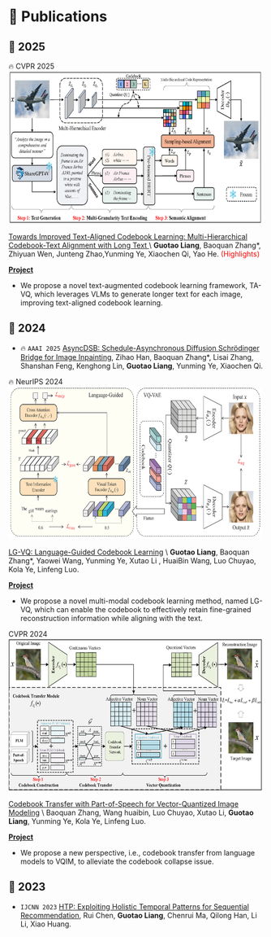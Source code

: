 <!--
 * @Author: Guotao Liang
 * @LastEditors: Guotao Liang
 * @Date: 2025-3-15 23:16:10
 * @LastEditTime: 2025-3-15 23:16:10
 * @Description: 
 * 
-->


<!-- - **Guotao Liang**, Baoquan Zhang, Zhiyuan Wen, Junteng Zhao,Yunming Ye, Xiaochen Qi, Yao He. **Towards Improved Text-Aligned Codebook Learning: Multi-Hierarchical Codebook-Text Alignment with Long Text**. *CVPR*, 2025 (CCF-A)
- **Guotao Liang**, Baoquan Zhang, Yaowei Wang, Yunming Ye, Xutao Li , HuaiBin Wang, Luo Chuyao, Kola Ye, Linfeng Luo. **LG-VQ : Language-Guided Codebook Learning**. *NeurIPS*, 2024. (**CCF-A**).  -->

<!-- - **Towards Improved Text-Aligned Codebook Learning: Multi-Hierarchical Codebook-Text Alignment with Long Text**
  **Guotao Liang**, Baoquan Zhang, Zhiyuan Wen, Junteng Zhao,Yunming Ye, Xiaochen Qi, Yao He.
  In *IEEE Conference on Computer Vision and Pattern Recognition ( **CVPR** ), 2025*. [[Paper](https://arxiv.org/pdf/2503.01261)]
- **LG-VQ : Language-Guided Codebook Learning**
  **Guotao Liang**, Baoquan Zhang, Yaowei Wang, Yunming Ye, Xutao Li , HuaiBin Wang, Luo Chuyao, Kola Ye, Linfeng Luo.
  In *Advances in Neural Information Processing Systems ( **NeurIPS** ), 2024*. [[Paper](https://proceedings.neurips.cc/paper_files/paper/2024/file/fc8781fb328fb1fd069584a4519a2709-Paper-Conference.pdf)] [[arXiv](https://arxiv.org/pdf/2405.14206)] [[Code](https://github.com/GuotaoLiang/LG-VQ-language-guided-codebook-learning)] 
- **Codebook Transfer with Part-of-Speech for Vector-Quantized Image Modeling**
  Baoquan Zhang, Wang huaibin, Luo Chuyao, Xutao Li, **Guotao Liang**, Yunming Ye, Kola Ye, Linfeng Luo.
  In *IEEE Conference on Computer Vision and Pattern Recognition ( **CVPR** ), 2024*. [[Paper](https://openaccess.thecvf.com/content/CVPR2024/papers/Zhang_Codebook_Transfer_with_Part-of-Speech_for_Vector-Quantized_Image_Modeling_CVPR_2024_paper.pdf)] [[arXiv](https://arxiv.org/pdf/2403.10071)]
- **AsyncDSB: Schedule-Asynchronous Diffusion Schrödinger Bridge for Image Inpainting**
  Zihao Han, Baoquan Zhang, Lisai Zhang, Shanshan Feng, Kenghong Lin, **Guotao Liang**, Yunming Ye, Xiaochen Qi.
  In *The 39th AAAI Conference on Artificial Intelligence ( **AAAI** ), 2024*. [[arXiv](https://arxiv.org/pdf/2412.08149)]
- **HTP: Exploiting Holistic Temporal Patterns for Sequential Recommendation**
  Rui Chen, **Guotao Liang**, Chenrui Ma, Qilong Han, Li Li, Xiao Huang.
  In *International Joint Conference on Neural Networks ( **IJCNN** ), 2023*. [[Paper](https://ieeexplore.ieee.org/stamp/stamp.jsp?tp=&arnumber=10191111)] -->   



# 📝 Publications
## 🐍 2025
<div class='paper-box'><div class='paper-box-image'><div><div class="badge">🔥 CVPR 2025</div><img src='images/publications/TA-VQ.png' alt="sym" width="500" height="300"></div></div>
<div class='paper-box-text' markdown="1">

[Towards Improved Text-Aligned Codebook Learning: Multi-Hierarchical Codebook-Text Alignment with Long Text ](https://arxiv.org/pdf/2503.01261) \\
**Guotao Liang**, Baoquan Zhang\*, Zhiyuan Wen, Junteng Zhao,Yunming Ye, Xiaochen Qi, Yao He. <span style="color:red">(Highlights)</span>

[**Project**](https://scholar.google.com/citations?view_op=view_citation&hl=zh-CN&user=hQpTPuEAAAAJ&citation_for_view=hQpTPuEAAAAJ:WF5omc3nYNoC) <strong><span class='show_paper_citations' data='hQpTPuEAAAAJ:WF5omc3nYNoC'></span></strong>
- We propose a novel text-augmented codebook learning framework, TA-VQ, which leverages VLMs to generate longer text for each image, improving text-aligned codebook learning.
</div>
</div>

## 🐲 2024
- 🔥 ``AAAI 2025`` [AsyncDSB: Schedule-Asynchronous Diffusion Schrödinger Bridge for Image Inpainting](https://arxiv.org/pdf/2412.08149), Zihao Han, Baoquan Zhang\*, Lisai Zhang, Shanshan Feng, Kenghong Lin, **Guotao Liang**, Yunming Ye, Xiaochen Qi.

<!-- <div class='paper-box'><div class='paper-box-image'><div><div class="badge">🔥 AAAI 2024</div><img src='images/publications/LG-VQ.png' alt="sym" width="500" height="300"></div></div>
<div class='paper-box-text' markdown="1">

[AsyncDSB: Schedule-Asynchronous Diffusion Schrödinger Bridge for Image Inpainting](https://arxiv.org/pdf/2412.08149) \\
Zihao Han, Baoquan Zhang, Lisai Zhang, Shanshan Feng, Kenghong Lin, **Guotao Liang**, Yunming Ye, Xiaochen Qi.

[**Project**](https://scholar.google.com/citations?view_op=view_citation&hl=zh-CN&user=hQpTPuEAAAAJ&citation_for_view=hQpTPuEAAAAJ:W7OEmFMy1HYC) <strong><span class='show_paper_citations' data='hQpTPuEAAAAJ:W7OEmFMy1HYC'></span></strong>
- We point out the limitations of existing methods in learning an expressive codebook since they learn a single-modal codebook. We propose a novel multi-modal codebook learning method, named LG-VQ, which can enable the codebook to effectively retain fine-grained reconstruction information while aligning with the text. 
</div>
</div> -->


<div class='paper-box'><div class='paper-box-image'><div><div class="badge">🔥 NeurIPS 2024</div><img src='images/publications/LG-VQ.png' alt="sym" width="500" height="300"></div></div>
<div class='paper-box-text' markdown="1">

[LG-VQ: Language-Guided Codebook Learning](https://arxiv.org/pdf/2405.14206) \\
**Guotao Liang**, Baoquan Zhang\*, Yaowei Wang, Yunming Ye, Xutao Li , HuaiBin Wang, Luo Chuyao, Kola Ye, Linfeng Luo.

[**Project**](https://scholar.google.com/citations?view_op=view_citation&hl=zh-CN&user=hQpTPuEAAAAJ&citation_for_view=hQpTPuEAAAAJ:Tyk-4Ss8FVUC) <strong><span class='show_paper_citations' data='hQpTPuEAAAAJ:Tyk-4Ss8FVUC'></span></strong>
- We propose a novel multi-modal codebook learning method, named LG-VQ, which can enable the codebook to effectively retain fine-grained reconstruction information while aligning with the text. 
</div>
</div>

<div class='paper-box'><div class='paper-box-image'><div><div class="badge">CVPR 2024</div><img src='images/publications/VQCT.png' alt="sym" width="500" height="300"></div></div>
<div class='paper-box-text' markdown="1">

[Codebook Transfer with Part-of-Speech for Vector-Quantized Image Modeling](https://openaccess.thecvf.com/content/CVPR2024/papers/Zhang_Codebook_Transfer_with_Part-of-Speech_for_Vector-Quantized_Image_Modeling_CVPR_2024_paper.pdf) \\
Baoquan Zhang, Wang huaibin, Luo Chuyao, Xutao Li, **Guotao Liang**, Yunming Ye, Kola Ye, Linfeng Luo.

[**Project**](https://scholar.google.com/citations?view_op=view_citation&hl=zh-CN&user=hQpTPuEAAAAJ&citation_for_view=hQpTPuEAAAAJ:2osOgNQ5qMEC) <strong><span class='show_paper_citations' data='hQpTPuEAAAAJ:2osOgNQ5qMEC'></span></strong>
- We propose a new perspective, i.e., codebook transfer from language models to VQIM, to alleviate the codebook collapse issue.
</div>
</div>

## 🐰 2023
- ``IJCNN 2023`` [HTP: Exploiting Holistic Temporal Patterns for Sequential Recommendation](https://ieeexplore.ieee.org/stamp/stamp.jsp?tp=&arnumber=10191111), Rui Chen, **Guotao Liang**, Chenrui Ma, Qilong Han, Li Li, Xiao Huang.

<!-- <div class='paper-box2'><div class='paper-box-image'><div><div class="badge">🔥 NeurIPS 2024</div><img src='images/publications/LG-VQ.png' alt="sym" width="500" height="300"></div></div>
    <div class='paper-box-text' markdown="1">

    [LG-VQ: Language-Guided Codebook Learning](https://arxiv.org/pdf/2405.14206)

    **Guotao Liang**, Baoquan Zhang, Yaowei Wang, Yunming Ye, Xutao Li , HuaiBin Wang, Luo Chuyao, Kola Ye, Linfeng Luo.

    [**Project**](https://scholar.google.com/citations?view_op=view_citation&hl=zh-CN&user=hQpTPuEAAAAJ&citation_for_view=hQpTPuEAAAAJ:Tyk-4Ss8FVUC) <strong><span class='show_paper_citations' data='hQpTPuEAAAAJ:Tyk-4Ss8FVUC'></span></strong>
    - We point out the limitations of existing methods in learning an expressive codebook since they learn a single-modal codebook. We propose a novel multi-modal codebook learning method, named LG-VQ, which can enable the codebook to effectively retain fine-grained reconstruction information while aligning with the text. 
    </div>
</div> -->




<!-- <div class='paper-box1'>
    <div class='paper-box-image'>
        <div>
            <div class="badge">🔥 CVPR 2025</div>
            <img src='images/publications/TA-VQ.png' alt="sym" width="500" height="300">
        </div>
    </div>
    <div class='paper-box-text' markdown="1">

    [Towards Improved Text-Aligned Codebook Learning: Multi-Hierarchical Codebook-Text Alignment with Long Text](https://arxiv.org/pdf/2503.01261)

    **Guotao Liang**, Baoquan Zhang, Zhiyuan Wen, Junteng Zhao,Yunming Ye, Xiaochen Qi, Yao He.

    [**Project**](https://scholar.google.com/citations?view_op=view_citation&hl=zh-CN&user=hQpTPuEAAAAJ&citation_for_view=hQpTPuEAAAAJ:WF5omc3nYNoC) <strong><span class='show_paper_citations' data='hQpTPuEAAAAJ:WF5omc3nYNoC'></span></strong>
    - We propose a novel text-augmented codebook learning framework, TA-VQ, which leverages VLMs to generate longer text for each image, improving text-aligned codebook learning. This approach enables 1) fine-grained alignment through detailed image descriptions, and 2) richer semantic knowledge for robust codebook learning. 
    </div>
</div> -->

<!-- ## 🐲 2024
<div class='paper-box2'><div class='paper-box-image'><div><div class="badge">🔥 NeurIPS 2024</div><img src='images/publications/LG-VQ.png' alt="sym" width="500" height="300"></div></div>
    <div class='paper-box-text' markdown="1">

    [LG-VQ: Language-Guided Codebook Learning](https://arxiv.org/pdf/2405.14206)

    **Guotao Liang**, Baoquan Zhang, Yaowei Wang, Yunming Ye, Xutao Li , HuaiBin Wang, Luo Chuyao, Kola Ye, Linfeng Luo.

    [**Project**](https://scholar.google.com/citations?view_op=view_citation&hl=zh-CN&user=hQpTPuEAAAAJ&citation_for_view=hQpTPuEAAAAJ:Tyk-4Ss8FVUC) <strong><span class='show_paper_citations' data='hQpTPuEAAAAJ:Tyk-4Ss8FVUC'></span></strong>
    - We point out the limitations of existing methods in learning an expressive codebook since they learn a single-modal codebook. We propose a novel multi-modal codebook learning method, named LG-VQ, which can enable the codebook to effectively retain fine-grained reconstruction information while aligning with the text. 
    </div>
</div> -->





<!-- # 📝 Publications
## 🎯 Chain-of-Thought & Reasoning
- 🔥 ``Arxiv 2025`` [ECM: A Unified Electronic Circuit Model for Explaining the Emergence of In-Context Learning and Chain-of-Thought in Large Language Model](https://arxiv.org/abs/2502.03325), **Qiguang Chen**, Libo Qin, Jinhao Liu, Dengyun Peng, Jiaqi Wang, Mengkang Hu, Zhi Chen, Wanxiang Che, Ting Liu.
- 🔥 ``AAAI 2025`` <span style="color:red">(Oral)</span> [CoMT: A Novel Benchmark for Chain of Multi-modal Thought on Large Vision-Language Models](https://arxiv.org/abs/2412.12932), Zihui Cheng\*, **Qiguang Chen**\*, Jin Zhang, Hao Fei, Xiaocheng Feng, Wanxiang Che, Min Li, Libo Qin. 
- 🔥 ``AAAI 2025`` [Divide-Solve-Combine: An Interpretable and Accurate Prompting Framework for Zero-shot Multi-Intent Detection](https://xxx), Libo Qin\*, **Qiguang Chen**\*, Jingxuan Zhou, Jin Wang, Hao Fei, Wanxiang Che, Min Li.
- 🔥 ``NeurIPS 2024`` <span style="color:red">(Oral, Top 0.5% submitted paper, Top 1.8% accepted paper)</span> [Unlocking the Capabilities of Thought: A Reasoning Boundary Framework to Quantify and Optimize Chain-of-Thought](https://arxiv.org/abs/2410.05695), **Qiguang Chen**, Libo Qin, Jiaqi Wang, Jinxuan Zhou, Wanxiang Che. <span style="color:gray"><i>(Overall Score: 8, 7, 7, 7, 6)</i></span>
- ``Arxiv 2024`` [What are the Essential Factors in Crafting Effective Long Context Multi-Hop Instruction Datasets? Insights and Best Practices](https://arxiv.org/pdf/2409.01893), Zhi Chen\*, **Qiguang Chen**\*, Libo Qin, Qipeng Guo, Haijun Lv, Yicheng Zou, Wanxiang Che, Hang Yan, Kai Chen, Dahua Lin.
- ``Arxiv 2024`` [HiAgent: Hierarchical Working Memory Management for Solving Long-Horizon Agent Tasks with Large Language Model](https://arxiv.org/pdf/2408.09559), Mengkang Hu, Tianxing Chen, Qiguang Chen, Yao Mu, Wenqi Shao, Ping Luo.
- ``EMNLP 2024 (Findings)`` [Wrong-of-Thought: An Integrated Reasoning Framework with Multi-Perspective Verification and Wrong Information](https://arxiv.org/abs/2410.04463), Yongheng Zhang, **Qiguang Chen**, Jingxuan Zhou, Peng Wang, Jiasheng Si, Jin Wang, Wenpeng Lu, Libo Qin.
- ``ACL 2024`` <span style="color:red">(Oral, Top 2.3% submitted paper)</span> [M3CoT: A Novel Benchmark for
Multi-Domain Multi-step Multi-modal Chain-of-Thought](https://aclanthology.org/2024.acl-long.446.pdf), **Qiguang Chen**, Libo Qin, Jin Zhang, Zhi Chen, Xiao Xu, Wanxiang Che. <span style="color:gray"><i>(Overall Score: 4, 4, 4, 4)</i></span>
- ``ACL 2024 (Findings)`` [AutoCAP: Towards Automatic Cross-lingual Alignment Planning for Zero-shot Chain-of-Thought](https://aclanthology.org/2024.findings-acl.546.pdf), Yongheng Zhang\*, **Qiguang Chen**\*, Min Li, Wanxiang Che, Libo Qin.
- ``ICLR 2024`` [Tree-Planner: Efficient Close-loop Task Planning with Large Language Models](https://arxiv.org/abs/2310.08582), Mengkang Hu, Yao Mu, Xinmiao Yu, Mingyu Ding, Shiguang Wu, Wenqi Shao, **Qiguang Chen**, Bin Wang, Yu Qiao, Ping Luo.

## 👀 Multi-Modal Modelling
- 🔥 ``AAAI 2025`` [CoMT: A Novel Benchmark for Chain of Multi-modal Thought on Large Vision-Language Models](https://arxiv.org/abs/2412.12932), Zihui Cheng\*, **Qiguang Chen**\*, Jin Zhang, Hao Fei, Xiaocheng Feng, Wanxiang Che, Min Li, Libo Qin.
- 🔥 ``NeurIPS 2024`` [What Factors Affect Multi-modal In-Context Learning? An In-Depth Exploration](https://openreview.net/forum?id=REVdYKGcfb), Libo Qin\*, **Qiguang Chen**\*, Hao Fei, Zhi Chen, Min Li, Wanxiang Che.
- ``ToMM 2024`` [S3Agent: Unlocking the Power of VLLM for Zero-Shot Multi-modal Sarcasm Detection](https://dl.acm.org/doi/pdf/10.1145/3690642), Peng Wang, Yongheng Zhang, Hao Fei, **Qiguang Chen**, Yukai Wang, Jiasheng Si, Wenpeng Lu, Min Li, Libo Qin.
- ``ACL 2024`` <span style="color:red">(Oral, Top 2.31% paper)</span> [M3CoT: A Novel Benchmark for
Multi-Domain Multi-step Multi-modal Chain-of-Thought](https://aclanthology.org/2024.acl-long.446.pdf), **Qiguang Chen**, Libo Qin, Jin Zhang, Zhi Chen, Xiao Xu, Wanxiang Che. <span style="color:gray"><i>(Overall Score: 4, 4, 4, 4)</i></span>
- ``ICASSP 2024`` [LabCLIP: Label-Enhanced Clip for Improving Zero-Shot Text Classification](https://ieeexplore.ieee.org/abstract/document/10446865/), Yongheng Zhang, Peng Wang, **Qiguang Chen**, Jingxuan Zhou, Yongmei Wang, Min Li, Libo Qin.
- ``ACL 2023 (Findings)`` [CLIPText: A New Paradigm for Zero-shot Text Classification](https://aclanthology.org/2023.findings-acl.69/), Libo Qin, Weiyun Wang, **Qiguang Chen**, Wanxiang Che.
- ``ACL 2023 (Findings)`` [MMSD2.0: Towards a Reliable Multi-modal Sarcasm Detection System](https://aclanthology.org/2023.findings-acl.689/), Libo Qin, Shijue Huang, **Qiguang Chen**, Chenran Cai, Yudi Zhang, Bin Liang, Wanxiang Che, Ruifeng Xu.


## 🏳️‍🌈 Multilingual Modelling
- ``Patterns (2025)`` <span style="color:red">(Cell Sub-Journal; IF 6.7)</span> [A survey of multilingual large language models](https://www.cell.com/patterns/fulltext/S2666-3899(24)00290-3), Libo Qin\*, **Qiguang Chen**\*, Yuhang Zhou, Zhi Chen, Yinghui Li, Lizi Liao, Min Li, Wanxiang Che, Philip S. Yu.
- ``ACL 2024 (Findings)`` [AutoCAP: Towards Automatic Cross-lingual Alignment Planning for Zero-shot Chain-of-Thought](https://aclanthology.org/2024.findings-acl.546.pdf), Yongheng Zhang\*, **Qiguang Chen**\*, Min Li, Wanxiang Che, Libo Qin.
- ``EMNLP 2023`` <span style="color:red">(Oral)</span> [Cross-lingual Prompting: Improving Zero-shot Chain-of-Thought Reasoning across Languages](https://arxiv.org/abs/2310.14799), Libo Qin\*, **Qiguang Chen**\*, Fuxuan Wei, Shijue Huang, Wanxiang Che.
- ``EMNLP 2022 Workshop`` <span style="color:red">(Best Paper)</span> [HIT-SCIR at MMNLU-22: Consistency Regularization for Multilingual Spoken Language Understanding](https://aclanthology.org/2022.mmnlu-1.4.pdf), Bo Zheng, Zhouyang Li, Fuxuan Wei, **Qiguang Chen**, Libo Qin, Wanxiang Che.
- ``ACL 2022`` [GL-CLeF: A Global-Local Contrastive Learning Framework for Cross-lingual Spoken Language](https://aclanthology.org/2022.acl-long.191.pdf), Libo Qin, **Qiguang Chen**, Tianbao Xie, Qixin Li, Jian-Guang Lou, Wanxiang Che, Min-Yen Kan.

## 🎙️ Dialogue System
- ``Frontiers of Computer Science (2025)`` [MPFToD: a modularized pre-training framework for consistency identification in task-oriented dialogue](https://link.springer.com/article/10.1007/s11704-024-3778-9), Libo Qin, Shijue Huang, **Qiguang Chen**, Qian Liu, Wanxiang Che, Ruifeng Xu.
- ``AAAI 2025`` [Divide-Solve-Combine: An Interpretable and Accurate Prompting Framework for Zero-shot Multi-Intent Detection](https://xxx), Libo Qin\*, **Qiguang Chen**\*, Jingxuan Zhou, Jin Wang, Hao Fei, Wanxiang Che, Min Li.
- ``ICASSP 2025`` [CroPrompt: Cross-task Interactive Prompting for Zero-shot Spoken Language Understanding](https://arxiv.org/pdf/2406.10505), Libo Qin, Fuxuan Wei, **Qiguang Chen**, Jingxuan Zhou, Shijue Huang, Jiasheng Si, Wenpeng Lu, Wanxiang Che.
- ``IJCAI 2024`` [Decoupling breaks data barriers: A Decoupled Pre-training Framework for Multi-Intent Spoken Language Understanding](https://aclanthology.org/2024.findings-acl.546.pdf), Libo Qin\*, **Qiguang Chen**\*, Fuxuan Wei, Shijue Huang, Wanxiang Che.
- ``Arxiv 2024`` [A preliminary evaluation of chatgpt for zero-shot dialogue understanding](https://arxiv.org/abs/2304.04256), Wenbo Pan, **Qiguang Chen**, Xiao Xu, Wanxiang Che, Libo Qin.
- ``EMNLP 2023`` [End-to-end Task-oriented Dialogue: A Survey of Tasks, Methods, and Future Directions](https://arxiv.org/abs/2311.09008), Libo Qin, Wenbo Pan, **Qiguang Chen**, Lizi Liao, Zhou Yu, Yue Zhang, Wanxiang Che, Min Li.
- ``ACL 2023 (Demo)`` [OpenSLU: A Unified, Modularized, and Extensible Toolkit for Spoken Language Understanding](https://aclanthology.org/2023.acl-demo.9/), Libo Qin\*, **Qiguang Chen**\*, Xiao Xu, Yunlong Feng, Wanxiang Che.
- ``EMNLP 2022 Workshop`` <span style="color:red">(Best Paper)</span> [HIT-SCIR at MMNLU-22: Consistency Regularization for Multilingual Spoken Language Understanding](https://aclanthology.org/2022.mmnlu-1.4.pdf), Bo Zheng, Zhouyang Li, Fuxuan Wei, **Qiguang Chen**, Libo Qin, Wanxiang Che.
- ``COLING 2022`` [CGIM: A Cycle Guided Interactive Learning Model for Consistency Identification in Task-oriented Dialogue](https://aclanthology.org/2022.coling-1.37.pdf), Libo Qin, **Qiguang Chen**, Tianbao Xie, Qian Liu, Shijue Huang, Wanxiang Che, Zhou Yu.
- ``ACL 2022`` [GL-CLeF: A Global-Local Contrastive Learning Framework for Cross-lingual Spoken Language](https://aclanthology.org/2022.acl-long.191.pdf), Libo Qin, **Qiguang Chen**, Tianbao Xie, Qixin Li, Jian-Guang Lou, Wanxiang Che, Min-Yen Kan.
- ``EMNLP 2021`` [Don't be Contradicted with Anything! CI-ToD: Towards Benchmarking Consistency for Task-oriented Dialogue System.](https://aclanthology.org/2021.emnlp-main.182.pdf), Libo Qin, Tianbao Xie, Shijue Huang, **Qiguang Chen**, Xiao Xu, Wanxiang Che.

## Others
- 🔥 ``TMLR 2025`` 	
[DivIL: Unveiling and Addressing Over-Invariance for Out-of- Distribution Generalization](https://openreview.net/forum?id=2Zan4ATYsh), Jiaqi WANG, Yuhang Zhou, Zhixiong Zhang, **Qiguang Chen**, Yongqiang Chen, James Cheng.
- 🔥 ``COLING 2025`` [Can Large Language Models Understand You Better? An MBTI Personality Detection Dataset Aligned with Population Traits](https://aclanthology.org/2025.coling-main.339/) Bohan Li, Jiannan Guan, Longxu Dou, Yunlong Feng, Dingzirui Wang, Yang Xu, Enbo Wang, **Qiguang Chen**, Bichen Wang, Xiao Xu, Yimeng Zhang, Libo Qin, Yanyan Zhao, Qingfu Zhu, Wanxiang Che.
- ``Arxiv 2024`` [KVSharer: Efficient Inference via Layer-Wise Dissimilar KV Cache Sharing](https://arxiv.org/abs/2410.18517), Yifei Yang, Zouying Cao, **Qiguang Chen**, Libo Qin, Dongjie Yang, Hai Zhao, Zhi Chen.
- ``Arxiv 2024`` [Large Language Models Meet NLP: A Survey](https://arxiv.org/abs/2405.12819), Libo Qin, **Qiguang Chen**, Xiachong Feng, Yang Wu, Yongheng Zhang, Yinghui Li, Min Li, Wanxiang Che, Philip S Yu.
- ``CCL 2023`` [Through the Lens of Core Competency: Survey on Evaluation of Large Language Models](https://aclanthology.org/2023.ccl-2.pdf#page=93), Ziyu Zhuang, **Qiguang Chen**, Longxuan Ma, Mingda Li, Yi Han, Yushan Qian, Haopeng Bai, Weinan Zhang, Ting Liu.



# 🛠️ Projects
- ``MLNLP`` [SimBiber: A tool for simplifying bibtex with official info](https://github.com/MLNLP-World/SimBiber), ![](https://img.shields.io/github/stars/MLNLP-World/SimBiber).
- ``MLNLP`` [Top-AI-Conferences-Paper-with-Code](https://github.com/MLNLP-World/Top-AI-Conferences-Paper-with-Code), ![](https://img.shields.io/github/stars/MLNLP-World/Top-AI-Conferences-Paper-with-Code).
- ``MLNLP`` [AI-Paper-Collector](https://github.com/MLNLP-World/AI-Paper-Collector), ![](https://img.shields.io/github/stars/MLNLP-World/AI-Paper-collector).
- ``SCIR`` [HuoZi](https://github.com/HIT-SCIR/huozi), ![](https://img.shields.io/github/stars/HIT-SCIR/huozi).
- ``Baidu`` [Trust-AI](https://github.com/PaddlePaddle/TrustAI), ![](https://img.shields.io/github/stars/PaddlePaddle/TrustAI). -->
